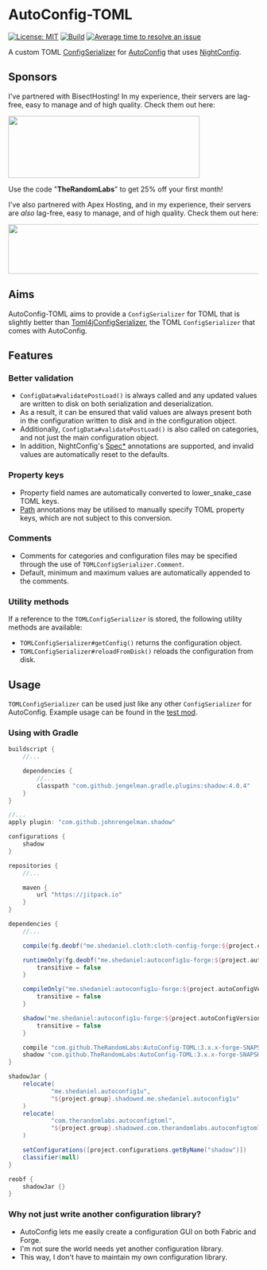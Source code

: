 # AutoConfig-TOML

[![License: MIT](https://img.shields.io/badge/License-MIT-green.svg)](https://opensource.org/licenses/MIT)
[![Build](https://jitci.com/gh/TheRandomLabs/AutoConfig-TOML/svg?branch=autoconfig-3.x.x-forge)](https://jitci.com/gh/TheRandomLabs/AutoConfig-TOML)
[![Average time to resolve an issue](http://isitmaintained.com/badge/resolution/TheRandomLabs/AutoConfig-TOML.svg)](http://isitmaintained.com/project/TheRandomLabs/AutoConfig-TOML "Average time to resolve an issue")

A custom TOML [ConfigSerializer](https://github.com/shedaniel/AutoConfig/blob/1.16/src/main/java/me/sargunvohra/mcmods/autoconfig1u/serializer/ConfigSerializer.java)
for [AutoConfig](https://github.com/shedaniel/AutoConfig/tree/1.16-forge) that uses
[NightConfig](https://github.com/TheElectronWill/night-config).

## Sponsors

I've partnered with BisectHosting! In my experience, their servers are lag-free, easy to manage and
of high quality. Check them out here:

<a href="https://bisecthosting.com/TheRandomLabs">
	<img src="https://www.bisecthosting.com/images/logos/dark_text@1538x500.png" width="385" height="125" border="0">
</a>

Use the code "**TheRandomLabs**" to get 25% off your first month!

I've also partnered with Apex Hosting, and in my experience, their servers are *also* lag-free,
easy to manage, and of high quality. Check them out here:

<a href="https://billing.apexminecrafthosting.com/aff.php?aff=3907">
	<img src="https://cdn.apexminecrafthosting.com/img/theme/apex-hosting-mobile.png" width="594" height="100" border="0">
</a>

## Aims

AutoConfig-TOML aims to provide a `ConfigSerializer` for TOML that is slightly better than
[Toml4jConfigSerializer](https://github.com/shedaniel/AutoConfig/blob/1.16-forge/src/main/java/me/shedaniel/autoconfig1u/serializer/Toml4jConfigSerializer.java),
the TOML `ConfigSerializer` that comes with AutoConfig.

## Features

### Better validation

* `ConfigData#validatePostLoad()` is always called and any updated values are written to disk on
both serialization and deserialization.
* As a result, it can be ensured that valid values are always present both in the configuration
written to disk and in the configuration object.
* Additionally, `ConfigData#validatePostLoad()` is also called on categories, and not just the main
configuration object.
* In addition, NightConfig's [Spec*](https://github.com/TheElectronWill/night-config/tree/master/core/src/main/java/com/electronwill/nightconfig/core/conversion)
annotations are supported, and invalid values are automatically reset to the defaults.

### Property keys

* Property field names are automatically converted to lower_snake_case TOML keys.
* [Path](https://github.com/TheElectronWill/night-config/blob/master/core/src/main/java/com/electronwill/nightconfig/core/conversion/Path.java)
annotations may be utilised to manually specify TOML property keys, which are not subject to this conversion.

### Comments

* Comments for categories and configuration files may be specified through the use of
`TOMLConfigSerializer.Comment`.
* Default, minimum and maximum values are automatically appended to the comments.

### Utility methods

If a reference to the `TOMLConfigSerializer` is stored, the following utility methods are
available:

* `TOMLConfigSerializer#getConfig()` returns the configuration object.
* `TOMLConfigSerializer#reloadFromDisk()` reloads the configuration from disk.

## Usage

`TOMLConfigSerializer` can be used just like any other `ConfigSerializer` for AutoConfig.
Example usage can be found in the [test mod](https://github.com/TheRandomLabs/AutoConfig-TOML/tree/autoconfig-3.x.x-forge/src/test).

### Using with Gradle

```groovy
buildscript {
	//...

	dependencies {
		//...
		classpath "com.github.jengelman.gradle.plugins:shadow:4.0.4"
	}
}

//...
apply plugin: "com.github.johnrengelman.shadow"

configurations {
	shadow
}

repositories {
	//...

	maven {
		url "https://jitpack.io"
	}
}

dependencies {
	//...

	compile(fg.deobf("me.shedaniel.cloth:cloth-config-forge:${project.clothConfigVersion}"))

	runtimeOnly(fg.deobf("me.shedaniel:autoconfig1u-forge:${project.autoConfigVersion}")) {
		transitive = false
	}

	compileOnly("me.shedaniel:autoconfig1u-forge:${project.autoConfigVersion}") {
		transitive = false
	}

	shadow("me.shedaniel:autoconfig1u-forge:${project.autoConfigVersion}") {
		transitive = false
	}

	compile "com.github.TheRandomLabs:AutoConfig-TOML:3.x.x-forge-SNAPSHOT"
	shadow "com.github.TheRandomLabs:AutoConfig-TOML:3.x.x-forge-SNAPSHOT"
}

shadowJar {
	relocate(
			"me.shedaniel.autoconfig1u",
			"${project.group}.shadowed.me.shedaniel.autoconfig1u"
	)
	relocate(
			"com.therandomlabs.autoconfigtoml",
			"${project.group}.shadowed.com.therandomlabs.autoconfigtoml"
	)

	setConfigurations([project.configurations.getByName("shadow")])
	classifier(null)
}

reobf {
	shadowJar {}
}
```

### Why not just write another configuration library?

* AutoConfig lets me easily create a configuration GUI on both Fabric and Forge.
* I'm not sure the world needs yet another configuration library.
* This way, I don't have to maintain my own configuration library.
